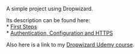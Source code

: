 A simple project using Dropwizard.

Its description can be found here:  
	* [First Steps](http://javaeeeee.blogspot.com/2015/01/getting-started-with-dropwizard-first.html)  
	* [Authentication, Configuration and HTTPS](http://javaeeeee.blogspot.com/2015/02/getting-started-with-dropwizard.html)  

Also here is a link to my [Dropwizard Udemy course](https://www.udemy.com/getting-started-with-dropwizard/?couponCode=bb50).
